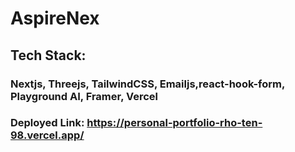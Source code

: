 # AspireNex
## Tech Stack:

### Nextjs, Threejs, TailwindCSS, Emailjs,react-hook-form, Playground AI, Framer, Vercel
### Deployed Link: https://personal-portfolio-rho-ten-98.vercel.app/
